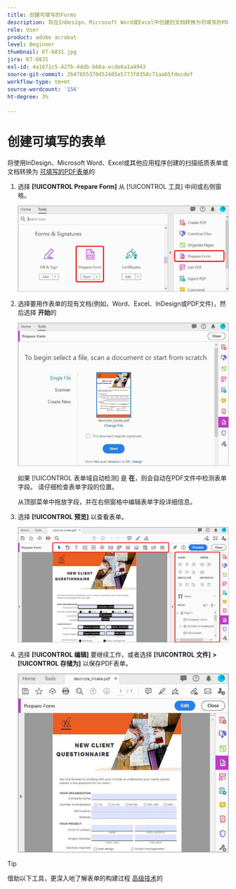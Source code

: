 ```yaml
---
title: 创建可填写的Forms
description: 将在InDesign、Microsoft Word或Excel中创建的文档转换为可填写的PDF表单
role: User
product: adobe acrobat
level: Beginner
thumbnail: KT-6831.jpg
jira: KT-6831
exl-id: 4a1671c5-427b-4ddb-b66a-ecde6a1a4943
source-git-commit: 2b47655370d52405e5773f0358c71aa65fdecdef
workflow-type: tm+mt
source-wordcount: '156'
ht-degree: 3%

---
```


# 创建可填写的表单

将使用InDesign、Microsoft Word、Excel或其他应用程序创建的扫描纸质表单或文档转换为 [可填写的PDF表单](https://www.adobe.com/acrobat/online/sign-pdf.html)的

1. 选择 **[!UICONTROL Prepare Form]** 从 [!UICONTROL 工具] 中间或右侧窗格。

   ![表单步骤1](../assets/Form_1.png)

1. 选择要用作表单的现有文档(例如，Word、Excel、InDesign或PDF文件)，然后选择 **开始**&#x200B;的

   ![表单步骤2](../assets/Form_2.png)

   如果 [!UICONTROL 表单域自动检测] 是 **在**，则会自动在PDF文件中检测表单字段。 请仔细检查表单字段的位置。

   从顶部菜单中拖放字段，并在右侧窗格中编辑表单字段详细信息。

1. 选择 **[!UICONTROL 预览]** 以查看表单。

   ![表单步骤3](../assets/Form_3.png)

1. 选择 **[!UICONTROL 编辑]** 要继续工作，或者选择 **[!UICONTROL 文件]** **>** **[!UICONTROL 存储为]** 以保存PDF表单。

   ![表单步骤4](../assets/Form_4.png)

>[!TIP]
>
>借助以下工具，更深入地了解表单的构建过程 [高级技术](../advanced-tasks/advancedforms.md)的